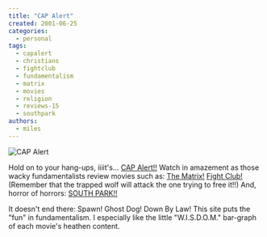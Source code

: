 ```yaml
---
title: "CAP Alert"
created: 2001-06-25
categories:
  - personal
tags:
  - capalert
  - christians
  - fightclub
  - fundamentalism
  - matrix
  - movies
  - religion
  - reviews-15
  - southpark
authors:
  - miles
---
```


![CAP Alert](/images/capcomthrujesus.gif)

Hold on to your hang-ups, iiiit's... [CAP Alert!!](http://www.capalert.com) Watch in amazement as those wacky fundamentalists review movies such as: [The Matrix!](http://www.capalert.com/capreports/matrix.htm) [Fight Club!](http://www.capalert.com/capreports/fightclub.htm) (Remember that the trapped wolf will attack the one trying to free it!!) And, horror of horrors: [SOUTH PARK!!](http://www.capalert.com/capreports/southpark.htm)

It doesn't end there: Spawn! Ghost Dog! Down By Law! This site puts the "fun" in fundamentalism. I especially like the little "W.I.S.D.O.M." bar-graph of each movie's heathen content.
